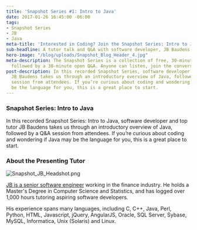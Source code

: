 ```yaml
---
title: 'Snapshot Series #1: Intro to Java'
date: 2017-01-26 16:45:00 -06:00
tags:
- Snapshot Series
- JB
- Java
meta-title: 'Interested in Coding? Join the Snapshot Series: Intro to Java'
sub-headline: A tutor talk and Q&A with software developer, JB Baudens.
hero-image: "/blog/uploads/Snapshot_Blog_Header_4.jpg"
meta-description: The Snapshot Series is a collection of free, 30-minute tutor talks
  followed by a 30-minute open Q&A. Anyone can listen, join the conversation and learn.
post-description: In this recorded Snapshot Series, software developer and top tutor
  JB Baudens takes us through an introductory overview of Java, followed by a Q&A
  session from attendees. If you’re curious about coding and wondering if Java may
  be the language for you, this is a great place to start.
---
```


### Snapshot Series: Intro to Java

In this recorded Snapshot Series: Intro to Java, software developer and top tutor JB Baudens takes us through an introductory overview of Java, followed by a Q&A session from attendees. If you’re curious about coding and wondering if Java may be the language for you, this is a great place to start.



### About the Presenting Tutor

![Snapshot_JB_Headshot.png](https://manage.siteleaf.com/api/v2/sites/57bcde190bf79d7331ceb9be/source/_uploads/Snapshot_JB_Headshot.png?download)

[JB is a senior software engineer](https://www.wyzant.com/match/tutor/82161840) working in the finance industry. He holds a Master's Degree in Computer Science and Statistics, and has logged over 1,000 hours tutoring aspiring software developers.

His experience spans many languages, including C, C\+\+, Java, Perl, Python, HTML, Javascript, jQuery, AngularJS, Oracle, SQL Server, Sybase, MySQL, Informatica, Unix (Solaris) and Linux.
